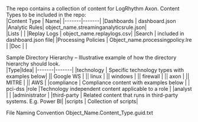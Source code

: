 The repo contains a collection of content for LogRhythm Axon.
Content Types to be included in the repo:  
|Content Type | Name|
|-------|-------|
|Dashboards	| dashboard.json
|Analytic Rules| object_name.streaminganalyticsrule.json| 	
|Lists	| |
|Replay Logs |	object_name.replaylogs.csv|
|Search |	included in dashboard.json file|
|Processing Policies |	Object_name.processingpolicy.lre |
|Doc	| |

Sample Directory Hierarchy – Illustrative example of how the directory hierarchy should look.  
|Type|Idea|
|-------|-------|
|technology |	Specific technology types with examples below|
||	Google WS |
||	linux |
||	windows |
||	firewall |
||	axon |
||	MITRE |
||	AWS |
|compliance |	Compliance content with examples below
| |	pci-dss
|role	|Technology independent content applicable to a role
|	|analyst |
|	|administrator |
|third-party	| Related content that runs in third-party systems.  E.g. Power BI|
|scripts	| Collection of scripts|

File Naming Convention 
Object_Name.Content_Type.guid.txt 



